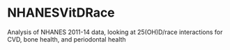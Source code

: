 # NHANESVitDRace
Analysis of NHANES 2011-14 data, looking at 25(OH)D/race interactions for CVD, bone health, and periodontal health
